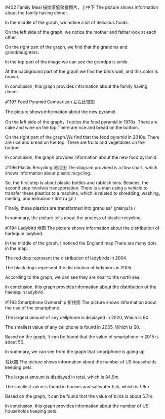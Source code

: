 #402 Family Meal
描绘家庭聚餐图片，上中下
The picture shows information about the family having dinner.

In the middle of the graph, we notice a lot of delicious foods.

On the left side of the graph, we notice the mother and father look at each other.

On the right part of the graph, we find that the grandma and granddaughters.

In the top part of the image we can see the grandpa is smile.

At the background part of the graph we find the brick wall, and this color is brown.

In conclusion, this graph provides information about the family having dinner.



#1197 Food Pyramid Comparison
左右比较图

The picture shows information about the new pyramid.

On the left side of the graph，I notice the food pyramid in 1970s. There are cake and wine on the top.There are rice and bread on the bottom.

On the right part of the graph.We find that the food pyramid in 2010s. There are rice and bread on the top. There are fruits and vegetables on the bottom.

In conclusion, the graph provides information about the new food pyramid.


#1196 Plastic Recycling
流程图
The diagram provided is a flow chart, which shows information about plastic recycling. 

So, the first step is about plastic bottles and rubbish bins. 
Besides, the second step involves transportation. There is a man using a vehicle to transfer these plastics to a machine, which is related to shredding, washing, melting, and extrusion / ɪkˈstruːʒn /

Finally, these plastics are transformed into  granules/ ˈɡrænjuːls /

In summary, the picture tells about the process of plastic recycling.



#1194 Ladybird
地图
The picture shows information about the distribution of harlequin ladybird.

In the middle of the graph, I noticed the England map.There are many dots in the map.

The red dots represent the distribution of ladybirds in 2004.

The black dogs represent the distribution of ladybirds in 2005.

According to the graph, we can see they are near to the north sea.

In conclusion, this graph provides information about the distribution of the haelequin ladybird.


#1193 Smartphone Ownership
折线图
The picture shows information about the rise of the smartphone.

The largest amount of any cellphone is displayed in 2020, Which is 90.

The smallest value of any cellphone is found in 2005, Which is 60.

Based on the graph, It can be found that the value of smartphone in 2015 is about 50.

In summary, we can see from the graph that smartphone is going up



柱状图
The picture shows information about the number of US households keeping pets.

The largest amount is displayed in total, which is 84.9m.

The smallest value is found in houses and saltwater fish, which is 1.6m.

Based on the graph, it can be found that the value of birds is about 5.7m.

In conclusion, this graph provides information about the number of US households keeping pets.